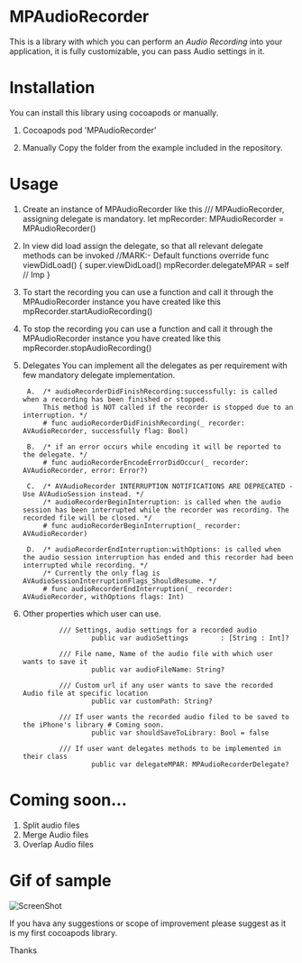 # MPAudioRecorder
This is a library with which you can perform an *Audio Recording* into your application, it is fully customizable, you can pass Audio settings in it.

# Installation
You can install this library using cocoapods or manually.

1. Cocoapods
pod 'MPAudioRecorder'

2. Manually
Copy the <MPAudioRecorder> folder from the example included in the repository.

# Usage
1. Create an instance of MPAudioRecorder like this
    /// MPAudioRecorder, assigning delegate is mandatory.
    let mpRecorder: MPAudioRecorder = MPAudioRecorder()
    
2. In view did load assign the delegate, so that all relevant delegate methods can be invoked
    //MARK:- Default functions
    override func viewDidLoad()
    {
        super.viewDidLoad()
        mpRecorder.delegateMPAR  = self // Imp
    }
    
3. To start the recording you can use a function and call it through the MPAudioRecorder instance you have created like this
    mpRecorder.startAudioRecording()


4. To stop the recording you can use a function and call it through the MPAudioRecorder instance you have created like this
    mpRecorder.stopAudioRecording()

5. Delegates
        You can implement all the delegates as per requirement with few mandatory delegate implementation.

        A.  /* audioRecorderDidFinishRecording:successfully: is called when a recording has been finished or stopped.
            This method is NOT called if the recorder is stopped due to an interruption. */
            # func audioRecorderDidFinishRecording(_ recorder: AVAudioRecorder, successfully flag: Bool)
            
        B.  /* if an error occurs while encoding it will be reported to the delegate. */
            # func audioRecorderEncodeErrorDidOccur(_ recorder: AVAudioRecorder, error: Error?)
            
        C.  /* AVAudioRecorder INTERRUPTION NOTIFICATIONS ARE DEPRECATED - Use AVAudioSession instead. */
            /* audioRecorderBeginInterruption: is called when the audio session has been interrupted while the recorder was recording. The recorded file will be closed. */
            # func audioRecorderBeginInterruption(_ recorder: AVAudioRecorder)
            
        D.  /* audioRecorderEndInterruption:withOptions: is called when the audio session interruption has ended and this recorder had been interrupted while recording. */
            /* Currently the only flag is AVAudioSessionInterruptionFlags_ShouldResume. */
            # func audioRecorderEndInterruption(_ recorder: AVAudioRecorder, withOptions flags: Int)
            
6. Other properties which user can use.

                /// Settings, audio settings for a recorded audio
                        public var audioSettings        : [String : Int]?
    
                /// File name, Name of the audio file with which user wants to save it
                        public var audioFileName: String?
    
                /// Custom url if any user wants to save the recorded Audio file at specific location
                        public var customPath: String?
    
                /// If user wants the recorded audio filed to be saved to the iPhone's library # Coming soon.
                        public var shouldSaveToLibrary: Bool = false
    
                /// If user want delegates methods to be implemented in their class
                        public var delegateMPAR: MPAudioRecorderDelegate?



 # Coming soon...
 1. Split audio files
 2. Merge Audio files
 3. Overlap Audio files

 # Gif of sample
 ![ScreenShot](https://raw.githubusercontent.com/manish-1988/MPAudioRecorder/master/MPAudioRecorder_Sample.gif)
 
If you hava any suggestions or scope of improvement please suggest as it is my first cocoapods library.

Thanks


            
            
